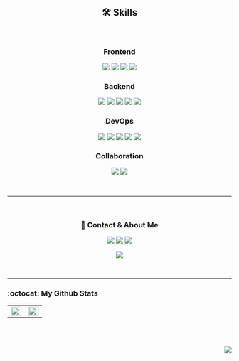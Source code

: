 <!-- ### Hi there 👋 -->

<h2 align="center">🛠 Skills</h2>

<br>

<!--
**songkg7/songkg7** is a ✨ _special_ ✨ repository because its `README.md` (this file) appears on your GitHub profile.

Here are some ideas to get you started:

- 🔭 I’m currently working on ...
- 🌱 I’m currently learning ...
- 👯 I’m looking to collaborate on ...
- 🤔 I’m looking for help with ...
- 💬 Ask me about ...
- 📫 How to reach me: ...
- 😄 Pronouns: ...
- ⚡ Fun fact: ...
-->

<h3 align="center">Frontend</h3>
<p align="center">
    <img src="https://img.shields.io/badge/HTML-E34F26?style=flat-square&logo=html5&logoColor=white"/>
    <img src="https://img.shields.io/badge/CSS-1572B6?style=flat-square&logo=css3&logoColor=white"/>
    <img src="https://img.shields.io/badge/JavaScript-F7DF1E?style=flat-square&logo=javascript&logoColor=white"/>
    <img src="https://img.shields.io/badge/TypeScript-3178C6?style=flat-square&logo=typescript&logoColor=white"/>
</p>

<h3 align="center">Backend</h3>
<p align="center">
    <img src="https://img.shields.io/badge/Java-007396?style=flat-square&logo=java&logoColor=white"/>
    <img src="https://img.shields.io/badge/Python-3766AB?style=flat-square&logo=Python&logoColor=white"/>
    <img src="https://img.shields.io/badge/Spring-6DB33F?style=flat-square&logo=spring&logoColor=white"/>
    <img src="https://img.shields.io/badge/Hibernate-59666C?style=flat-square&logo=hibernate&logoColor=white"/>
    <img src="https://img.shields.io/badge/Node.JS-339933?style=flat-square&logo=node.js&logoColor=white"/>
</p>

<h3 align="center">DevOps</h3>
<p align="center">
    <img src="https://img.shields.io/badge/Amazon&nbsp;AWS-232F32?style=flat-square&logo=amazon-aws&logoColor=white"/>
    <img src="https://img.shields.io/badge/MySQL-4479A1?style=flat-square&logo=mysql&logoColor=white"/>
    <img src="https://img.shields.io/badge/PostgreSQL-336791?style=flat-square&logo=postgresql&logoColor=white"/>
    <img src="https://img.shields.io/badge/Oracle-F80000?style=flat-square&logo=oracle&logoColor=white"/>
    <img src="https://img.shields.io/badge/Apache&nbsp;Tomcat-F8DC75?style=flat-square&logo=apache-tomcat&logoColor=white"/>
</p>

<h3 align="center">Collaboration</h3>
<p align="center">
    <img src="https://img.shields.io/badge/Jira-0052CC?style=flat-square&logo=Jira-software&logoColor=white"/>
    <img src="https://img.shields.io/badge/Slack-4A154B?style=flat-square&logo=slack&logoColor=white"/>
</p>

<br>

---

<br>

<h3 align="center"> 📧 Contact & About Me</h3>

<p align="center">
    <a href="mailto:songkg7@gmail.com" target="_blank">
        <img src="https://img.shields.io/badge/Gmail-EA4335?style=flat-square&logo=gmail&logoColor=white"/>
    </a>
    <a href="https://www.notion.so/441600f3b28c4a8491e0ced816964bb6" target="_blank">
        <img src="https://img.shields.io/badge/Notion-000000?style=flat-square&logo=notion&logoColor=white"/>
    </a>
    <a href="https://songkg7.tistory.com" target="_blank">
        <img src="https://img.shields.io/badge/Tech&nbsp;blog-54BBFF?style=flat-square&logo=github&logoColor=white"/>
    </a>
<!-- linkedin -->
</p>

<p align="center">
    <img src= "https://github-readme-stats.vercel.app/api/wakatime?username=Haril&layout"/>
</p>


<br>

___


### :octocat: My Github Stats

<!--
[![Anurag's GitHub stats](https://github-readme-stats.vercel.app/api?username=songkg7&count_private=true&show_icons=true&theme=highcontrast)](https://github.com/anuraghazra/github-readme-stats)

[![Top Langs](https://github-readme-stats.vercel.app/api/top-langs/?username=songkg7&layout=compact)](https://github.com/anuraghazra/github-readme-stats) -->
<!--
[![willianrod's wakatime stats](https://github-readme-stats.vercel.app/api/wakatime?username=Haril&layout=compact)](https://github.com/anuraghazra/github-readme-stats) -->

<table id="stats">
    <tr>
        <td valign="top" width="50%">
            <img src="https://github-readme-stats.vercel.app/api?username=songkg7&show_icons=true&count_private=true&hide_border=true" align="left" style="width: 100%" />
        </td>
        <td valign="top" width="50%">
            <img src="https://github-readme-stats.vercel.app/api/top-langs/?username=songkg7&hide_border=true&layout=compact&hide=html" align="left" style="width: 100%" />
        </td>
    </tr>
</table>

<br>
<br>

<!-- 조회수 -->
<p align="right">
  <a href="https://hits.seeyoufarm.com"><img src="https://hits.seeyoufarm.com/api/count/incr/badge.svg?url=https%3A%2F%2Fgithub.com%2Fsongkg7&count_bg=%238D7BF5&title_bg=%23252323&icon=github.svg&icon_color=%23FFFDFD&title=hits&edge_flat=false"/></a>
</p>
